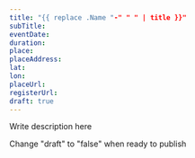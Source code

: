 ```yaml
---
title: "{{ replace .Name "-" " " | title }}"
subTitle: 
eventDate:
duration: 
place: 
placeAddress: 
lat: 
lon: 
placeUrl: 
registerUrl:
draft: true
---
```


Write description here 

Change "draft" to "false" when ready to publish
